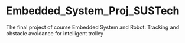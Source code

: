 # Embedded_System_Proj_SUSTech
The final project of course Embedded System and Robot: Tracking and obstacle avoidance for intelligent trolley
